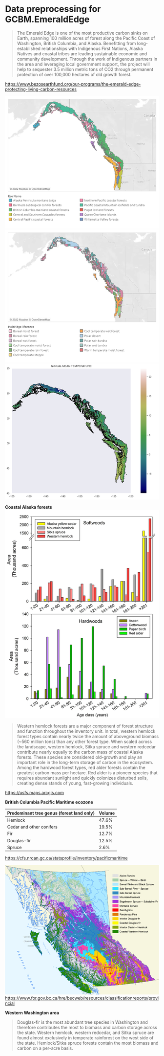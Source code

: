 # Data preprocessing for GCBM.EmeraldEdge
>The Emerald Edge is one of the most productive carbon sinks on Earth, spanning 100 million acres of forest along the Pacific Coast of Washington, British Columbia, and Alaska. Benefitting from long-established relationships with Indigenous First Nations, Alaska Natives and coastal tribes are leading sustainable economic and community development. Through the work of Indigenous partners in the area and leveraging local government support, the project will help to sequester 3.5 million metric tons of CO2 through permanent protection of over 100,000 hectares of old growth forest.

https://www.bezosearthfund.org/our-programs/the-emerald-edge-protecting-living-carbon-resources

![alt text](https://github.com/mHienp/GCBM.EmeraldEdge.Data/blob/main/img/Econame.png)
![alt text](https://github.com/mHienp/GCBM.EmeraldEdge.Data/blob/main/img/Holdridge.png)
![alt text](https://github.com/mHienp/GCBM.EmeraldEdge.Data/blob/main/img/temp.png)

**Coastal Alaska forests**
![alt text](https://github.com/mHienp/GCBM.EmeraldEdge.Data/blob/main/img/coastal%20alaska.jpg)
> Western hemlock forests are a major component of forest structure and function throughout the inventory unit. In total, western hemlock forest types contain nearly twice the amount of aboveground biomass (~560 million tons) than any other forest type. When scaled across the landscape, western hemlock, Sitka spruce and western redcedar contribute nearly equally to the carbon mass of coastal Alaska forests. These species are considered old-growth and play an important role in the long-term storage of carbon in the ecosystem.
> Among the hardwood forest types, red alder forests contain the greatest carbon mass per hectare. Red alder is a pioneer species that requires abundant sunlight and quickly colonizes disturbed soils, creating dense stands of young, fast-growing individuals. 

https://usfs.maps.arcgis.com

**British Columbia Pacific Maritime ecozone**

Predominant tree genus (forest land only) | Volume |  
--- | --- |
Hemlock | 47.6% |
Cedar and other conifers | 19.5% |
Fir | 12.7% | +1 |
Douglas-fir | 12.5% |
Spruce | 2.6% |

https://cfs.nrcan.gc.ca/statsprofile/inventory/pacificmaritime

![alt text](https://github.com/mHienp/GCBM.EmeraldEdge.Data/blob/main/img/beczones.gif)
https://www.for.gov.bc.ca/hre/becweb/resources/classificationreports/provincial

**Western Washington area**
> Douglas-fir is the most abundant tree species in Washington and therefore contributes the most to biomass and carbon storage across the state. Western hemlock, western redcedar, and Sitka spruce are found almost exclusively in temperate rainforest on the west side of the state. Hemlock/Sitka spruce forests contain the most biomass and carbon on a per-acre basis.
